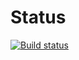 # Status

[![Build status](https://ci.appveyor.com/api/projects/status/i1tjydqk0f6trlbw?svg=true)](https://ci.appveyor.com/project/Squid90/task42)